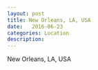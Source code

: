 ```yaml
---
layout: post
title: New Orleans, LA, USA
date:   2016-06-23
categories: Location
description: 
---
```


New Orleans, LA, USA
